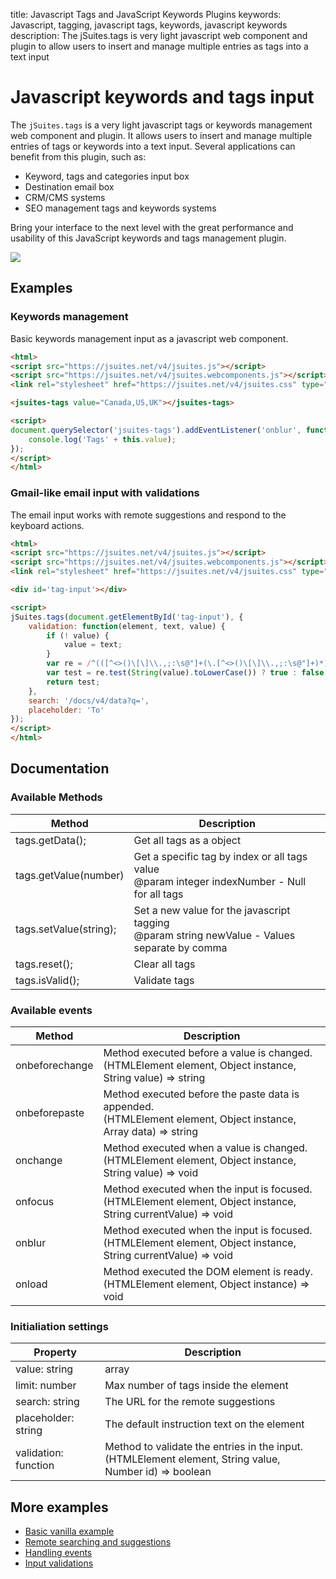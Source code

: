 title: Javascript Tags and JavaScript Keywords Plugins
keywords: Javascript, tagging, javascript tags, keywords, javascript keywords
description: The jSuites.tags is very light javascript web component and plugin to allow users to insert and manage multiple entries as tags into a text input

Javascript keywords and tags input
==================================

The `jSuites.tags` is a very light javascript tags or keywords management web component and plugin. It allows users to insert and manage multiple entries of tags or keywords into a text input. Several applications can benefit from this plugin, such as:

* Keyword, tags and categories input box
* Destination email box
* CRM/CMS systems
* SEO management tags and keywords systems

Bring your interface to the next level with the great performance and usability of this JavaScript keywords and tags management plugin.

![](img/js-tags.svg)

  

Examples
--------

  

### Keywords management

Basic keywords management input as a javascript web component.  
  
  
```html
<html>
<script src="https://jsuites.net/v4/jsuites.js"></script>
<script src="https://jsuites.net/v4/jsuites.webcomponents.js"></script>
<link rel="stylesheet" href="https://jsuites.net/v4/jsuites.css" type="text/css" />

<jsuites-tags value="Canada,US,UK"></jsuites-tags>

<script>
document.querySelector('jsuites-tags').addEventListener('onblur', function() {
    console.log('Tags' + this.value);
});
</script>
</html>
```
  

### Gmail-like email input with validations

The email input works with remote suggestions and respond to the keyboard actions.  
  

  
```html
<html>
<script src="https://jsuites.net/v4/jsuites.js"></script>
<script src="https://jsuites.net/v4/jsuites.webcomponents.js"></script>
<link rel="stylesheet" href="https://jsuites.net/v4/jsuites.css" type="text/css" />

<div id='tag-input'></div>

<script>
jSuites.tags(document.getElementById('tag-input'), {
    validation: function(element, text, value) {
        if (! value) {
            value = text;
        }
        var re = /^(([^<>()\[\]\\.,;:\s@"]+(\.[^<>()\[\]\\.,;:\s@"]+)*)|(".+"))@((\[[0-9]{1,3}\.[0-9]{1,3}\.[0-9]{1,3}\.[0-9]{1,3}\])|(([a-zA-Z\-0-9]+\.)+[a-zA-Z]{2,}))$/;
        var test = re.test(String(value).toLowerCase()) ? true : false;
        return test;
    },
    search: '/docs/v4/data?q=',
    placeholder: 'To'
});
</script>
</html>
```
  
  

Documentation
-------------

### Available Methods

| Method | Description |
| --- | --- |
| tags.getData(); | Get all tags as a object |
| tags.getValue(number) | Get a specific tag by index or all tags value  <br>@param integer indexNumber - Null for all tags |
| tags.setValue(string); | Set a new value for the javascript tagging  <br>@param string newValue - Values separate by comma |
| tags.reset(); | Clear all tags |
| tags.isValid(); | Validate tags |

  
  

### Available events

| Method | Description |
| --- | --- |
| onbeforechange | Method executed before a value is changed.  <br>(HTMLElement element, Object instance, String value) => string | false | undefined |
| onbeforepaste | Method executed before the paste data is appended.  <br>(HTMLElement element, Object instance, Array data) => string | false | undefined |
| onchange | Method executed when a value is changed.  <br>(HTMLElement element, Object instance, String value) => void |
| onfocus | Method executed when the input is focused.  <br>(HTMLElement element, Object instance, String currentValue) => void |
| onblur | Method executed when the input is focused.  <br>(HTMLElement element, Object instance, String currentValue) => void |
| onload | Method executed the DOM element is ready.  <br>(HTMLElement element, Object instance) => void |

  
  

### Initialiation settings

| Property | Description |
| --- | --- |
| value: string | array | Initial value of the compontent. An string separate by comma or an array of objects. |
| limit: number | Max number of tags inside the element |
| search: string | The URL for the remote suggestions |
| placeholder: string | The default instruction text on the element |
| validation: function | Method to validate the entries in the input.  <br>(HTMLElement element, String value, Number id) => boolean |

  
  

More examples
-------------

* [Basic vanilla example](/docs/v4/javascript-tags/basic)
* [Remote searching and suggestions](/docs/v4/javascript-tags/remote-search)
* [Handling events](/docs/v4/javascript-tags/events)
* [Input validations](/docs/v4/javascript-tags/validations)
